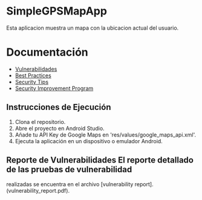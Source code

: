 # SimpleGPSMapApp

Esta aplicacion muestra un mapa con la ubicacion actual del usuario.

# Documentación
- [Vulnerabilidades](vulnerabilities.md)
- [Best Practices](best_practices.md)
- [Security Tips](security_tips.md)
- [Security Improvement Program](security_improvement_program.md)

## Instrucciones de Ejecución

1. Clona el repositorio.
2. Abre el proyecto en Android Studio.
3. Añade tu API Key de Google Maps en 'res/values/google_maps_api.xml'.
4. Ejecuta la aplicación en un dispositivo o emulador Android.

## Reporte de Vulnerabilidades El reporte detallado de las pruebas de vulnerabilidad 
realizadas se encuentra en el archivo [vulnerability report].(vulnerability_report.pdf).
